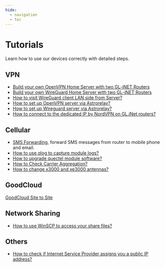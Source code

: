 ```yaml
---
hide:
  - navigation
  - toc
---
```


# Tutorials

Learn how to use our devices correctly with detailed steps.

## VPN

* [Build your own OpenVPN Home Server with two GL-iNET Routers](build_your_own_openvpn_home_server_with_two_glrouter.md)
* [Build your own WireGuard Home Server with two GL-iNET Routers](build_your_own_wireguard_home_server_with_two_glinet_routers.md)
* [How to visit WireGuard client LAN side from Server?](wireguard_server_access_to_client_lan_side.md)
* [How to set up OpenVPN server via Astrorelay?](how_to_set_up_openvpn_server_via_astrorelay.md)
* [How to set up Wireguard server via Astrorelay?](how_to_set_up_wireguard_server_via_astrorelay.md)
* [How to connect to the dedicated IP by NordVPN on GL.iNet routers?](how_to_connect_to_the_dedicated_ip_by_nordvpn_on_glinet_routers.md)

## Cellular

* [SMS Forwarding](sms_forwarding.md), forward SMS messages from router to mobile phone and email.
* [How to use qlog to capture module logs?](get_module_logs.md)
* [How to upgrade quectel module software?](upgrade_quectel_module_software.md)
* [How to Check Carrier Aggregation?](how_to_check_carrier_aggregation.md)
* [How to change x3000 and xe3000 antennas?](how_to_change_x3000_and_xe3000_antennas.md)


## GoodCloud

[GoodCloud Site to Site](goodcloud_site_to_site.md)

## Network Sharing

* [How to use WinSCP to access your share files?](winscp_share_file.md)

## Others

* [How to check if Internet Service Provider assigns you a public IP address?](how_to_check_if_isp_assigns_you_a_public_ip_address.md)
